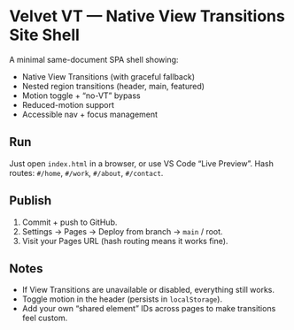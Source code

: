 # Velvet VT — Native View Transitions Site Shell

A minimal same-document SPA shell showing:
- Native View Transitions (with graceful fallback)
- Nested region transitions (header, main, featured)
- Motion toggle + “no-VT” bypass
- Reduced-motion support
- Accessible nav + focus management

## Run
Just open `index.html` in a browser, or use VS Code “Live Preview”.
Hash routes: `#/home`, `#/work`, `#/about`, `#/contact`.

## Publish
1) Commit + push to GitHub.
2) Settings → Pages → Deploy from branch → `main` / root.  
3) Visit your Pages URL (hash routing means it works fine).

## Notes
- If View Transitions are unavailable or disabled, everything still works.
- Toggle motion in the header (persists in `localStorage`).
- Add your own “shared element” IDs across pages to make transitions feel custom.
